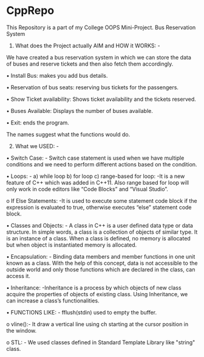 # CppRepo
This Repository is a part of my College OOPS Mini-Project. Bus Reservation System

1.	What does the Project actually AIM and HOW it WORKS: -

We have created a bus reservation system in which we can store the data of buses and reserve tickets and then also fetch them accordingly.

• Install Bus: makes you add bus details.

• Reservation of bus seats: reserving bus tickets for the passengers.

• Show Ticket availability: Shows ticket availability and the tickets reserved.

• Buses Available: Displays the number of buses available.

• Exit: ends the program.

The names suggest what the functions would do.

2.	What we USED: -

• Switch Case: - Switch case statement is used when we have multiple conditions and we need to perform different actions based on the condition.

• Loops: - a) while loop b) for loop c) range-based for loop: -It is a new feature of C++ which was added in C++11. Also range based for loop will only work in code editors like “Code Blocks” and “Visual Studio”.

o If Else Statements: -It is used to execute some statement code block if the expression is evaluated to true, otherwise executes “else” statement code block.

• Classes and Objects: - A class in C++ is a user defined data type or data structure. In simple words, a class is a collection of objects of similar type. It is an instance of a class. When a class is defined, no memory is allocated but when object is instantiated memory is allocated.

• Encapsulation: - Binding data members and member functions in one unit known as a class. With the help of this concept, data is not accessible to the outside world and only those functions which are declared in the class, can access it.

• Inheritance: -Inheritance is a process by which objects of new class acquire the properties of objects of existing class. Using Inheritance, we can increase a class’s functionalities.

• FUNCTIONS LIKE: - fflush(stdin) used to empty the buffer.

o vline():- It draw a vertical line using ch starting at the cursor position in the window.

o STL: - We used classes defined in Standard Template Library like "string" class.


